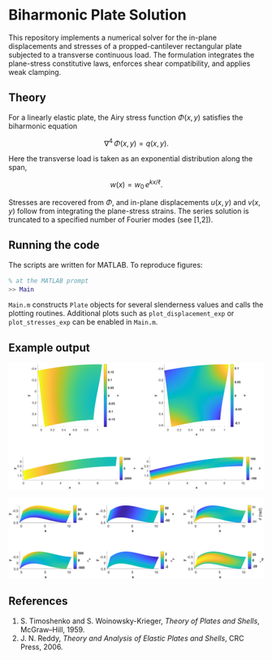 # Biharmonic Plate Solution

This repository implements a numerical solver for the in-plane displacements and stresses of a propped-cantilever rectangular plate subjected to a transverse continuous load. The formulation integrates the plane-stress constitutive laws, enforces shear compatibility, and applies weak clamping.

## Theory

For a linearly elastic plate, the Airy stress function $\Phi(x,y)$ satisfies the biharmonic equation

$$\nabla^{4}\,\Phi(x,y)=q(x,y).$$

Here the transverse load is taken as an exponential distribution along the span,

$$w(x) = w_0\,e^{k x/\ell}.$$

Stresses are recovered from $\Phi$, and in-plane displacements $u(x,y)$ and $v(x,y)$ follow from integrating the plane-stress strains. The series solution is truncated to a specified number of Fourier modes (see [1,2]).


## Running the code

The scripts are written for MATLAB.  To reproduce figures:

```matlab
% at the MATLAB prompt
>> Main
```

`Main.m` constructs `Plate` objects for several slenderness values and calls the plotting routines.  Additional plots such as `plot_displacement_exp` or `plot_stresses_exp` can be enabled in `Main.m`.

## Example output

![Deformation field](Figures/cont_deformation.png)

![Superposed stresses](Figures/stress-superpose.png)

## References

1. S. Timoshenko and S. Woinowsky-Krieger, *Theory of Plates and Shells*, McGraw–Hill, 1959.
2. J. N. Reddy, *Theory and Analysis of Elastic Plates and Shells*, CRC Press, 2006.
